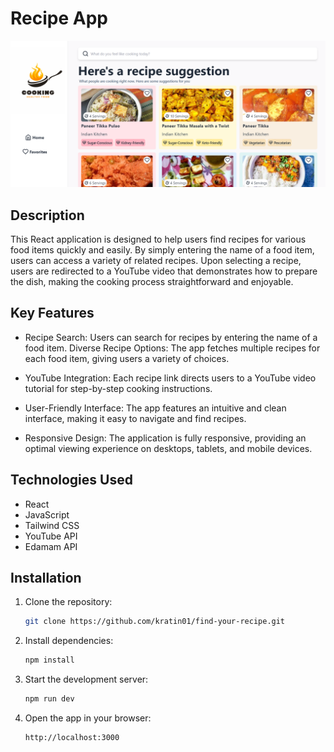 # Recipe App

![App Screenshot](recipe.png)

## Description

This React application is designed to help users find recipes for various food items quickly and easily. By simply entering the name of a food item, users can access a variety of related recipes. Upon selecting a recipe, users are redirected to a YouTube video that demonstrates how to prepare the dish, making the cooking process straightforward and enjoyable.

## Key Features

- Recipe Search: Users can search for recipes by entering the name of a food item.
Diverse Recipe Options: The app fetches multiple recipes for each food item, giving users a variety of choices.

- YouTube Integration: Each recipe link directs users to a YouTube video tutorial for step-by-step cooking instructions.

- User-Friendly Interface: The app features an intuitive and clean interface, making it easy to navigate and find recipes.

- Responsive Design: The application is fully responsive, providing an optimal viewing experience on desktops, tablets, and mobile devices.

## Technologies Used

- React
- JavaScript
- Tailwind CSS
- YouTube API
- Edamam API

## Installation

1. Clone the repository:

   ```bash
   git clone https://github.com/kratin01/find-your-recipe.git
   ```

2. Install dependencies:

   ```bash
   npm install
   ```

3. Start the development server:

   ```bash
   npm run dev
   ```

4. Open the app in your browser:

   ```bash
   http://localhost:3000
   ```
